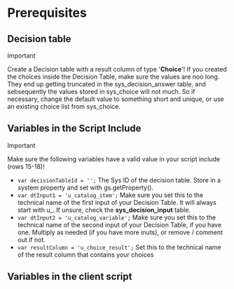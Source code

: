 # Prerequisites
## Decision table
> [!IMPORTANT]
> Create a Decision table with a result column of type '**Choice**'!
> If you created the choices inside the Decision Table, make sure the values are noo long. They end up getting truncated in the sys_decision_answer table, and sebsequently the values stored in sys_choice will not much. So if necessary, change the default value to something short and unique, or use an existing choice list from sys_choice.

## Variables in the Script Include
> [!IMPORTANT]
> Make sure the following variables have a valid value in your script include (rows 15-18)!
* `var decisionTableId = '';`  The Sys ID of the decision table. Store in a system property and set with gs.getProperty().
* `var dtInput1 = 'u_catalog_item';`  Make sure you set this to the technical name of the first input of your Decision Table. It will always start with u_. If unsure, check the **sys_decision_input** table.
* `var dtInput2 = 'u_catalog_variable';` Make sure you set this to the technical name of the second input of your Decision Table, if you have one. Multiply as needed (if you have more inuts), or remove / comment out if not.
* `var resultColumn = 'u_choice_result';` Set this to the technical name of the result column that contains your choices

## Variables in the client script
